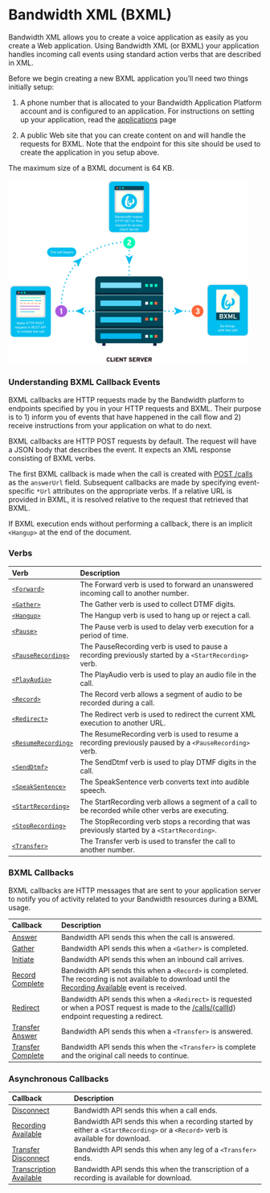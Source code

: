 # Bandwidth XML (BXML)

Bandwidth XML allows you to create a voice application as easily as you create a Web application. Using Bandwidth XML (or BXML) your application handles incoming call events using standard action verbs that are described in XML.

Before we begin creating a new BXML application you’ll need two things initially setup:

1. A phone number that is allocated to your Bandwidth Application Platform account and is configured to an application. For instructions on setting up your application, read the [applications](../../account/applications/about.md) page

2. A public Web site that you can create content on and will handle the requests for BXML. Note that the endpoint for this site should be used to create the application in you setup above.

The maximum size of a BXML document is 64 KB.

<img src="../../images/bxml_how.png" style="max-width:95%">

###  Understanding BXML Callback Events
BXML callbacks are HTTP requests made by the Bandwidth platform to endpoints specified by you in your HTTP requests and BXML. Their purpose
is to 1) inform you of events that have happened in the call flow and 2) receive instructions from your
application on what to do next.

BXML callbacks are HTTP POST requests by default.  The request will have a JSON body that describes the event.  It
expects an XML response consisting of BXML verbs.

The first BXML callback is made when the call is created with [POST /calls](../methods/calls/postCalls.md) as
the `answerUrl` field.  Subsequent callbacks are made by specifying event-specific `*Url` attributes on the appropriate verbs.  If a
relative URL is provided in BXML, it is resolved relative to the request that retrieved that BXML.

If BXML execution ends without performing a callback, there is an implicit `<Hangup>` at the end of the document.

### Verbs

| Verb                                            | Description                                                                                           |
|:------------------------------------------------|:------------------------------------------------------------------------------------------------------|
| [`<Forward>`](verbs/forward.md)                 | The Forward verb is used to forward an unanswered incoming call to another number.                    |
| [`<Gather>`](verbs/gather.md)                   | The Gather verb is used to collect DTMF digits.                                                       |
| [`<Hangup>`](verbs/hangup.md)                   | The Hangup verb is used to hang up or reject a call.                                                   |
| [`<Pause>`](verbs/pause.md)                     | The Pause verb is used to delay verb execution for a period of time.                                  |
| [`<PauseRecording>`](verbs/pauseRecording.md)   | The PauseRecording verb is used to pause a recording previously started by a `<StartRecording>` verb. |
| [`<PlayAudio>`](verbs/playAudio.md)             | The PlayAudio verb is used to play an audio file in the call.                                         |
| [`<Record>`](verbs/record.md)                   | The Record verb allows a segment of audio to be recorded during a call.                               |
| [`<Redirect>`](verbs/redirect.md)               | The Redirect verb is used to redirect the current XML execution to another URL.                       |
| [`<ResumeRecording>`](verbs/resumeRecording.md) | The ResumeRecording verb is used to resume a recording previously paused by a `<PauseRecording>` verb.|
| [`<SendDtmf>`](verbs/sendDtmf.md)               | The SendDtmf verb is used to play DTMF digits in the call.                                            |
| [`<SpeakSentence>`](verbs/speakSentence.md)     | The SpeakSentence verb converts text into audible speech.                                             |
| [`<StartRecording>`](verbs/startRecording.md)   | The StartRecording verb allows a segment of a call to be recorded while other verbs are executing.    |
| [`<StopRecording>`](verbs/stopRecording.md)     | The StopRecording verb stops a recording that was previously started by a `<StartRecording>`.         |
| [`<Transfer>`](verbs/transfer.md)               | The Transfer verb is used to transfer the call to another number.                                     |

### BXML Callbacks

BXML callbacks are HTTP messages that are sent to your application server to notify you of activity related to your Bandwidth resources during a BXML usage.

| Callback                                           | Description                                                                                                                                                                                               |
|:---------------------------------------------------|:----------------------------------------------------------------------------------------------------------------------------------------------------------------------------------------------------------|
| [Answer](callbacks/answer.md)                      | Bandwidth API sends this when the call is answered.                                                                                                                                    |
| [Gather](callbacks/gather.md)                      | Bandwidth API sends this when a `<Gather>` is completed.                                                                                                                                                  |
| [Initiate](callbacks/initiate.md)                  | Bandwidth API sends this when an inbound call arrives.                                                                                                                                 |
| [Record Complete](callbacks/recordComplete.md)     | Bandwidth API sends this when a `<Record>` is completed. The recording is not available to download until the [Recording Available](callbacks/recordingAvailable.md) event is received.|
| [Redirect](callbacks/redirect.md)                  | Bandwidth API sends this when a `<Redirect>` is requested or when a POST request is made to the [/calls/{callId}](../methods/calls/postCallsCallId.md) endpoint requesting a redirect. |
| [Transfer Answer](callbacks/transferAnswer.md)     | Bandwidth API sends this when a `<Transfer>` is answered.                                                                                                                              |
| [Transfer Complete](callbacks/transferComplete.md) | Bandwidth API sends this when the `<Transfer>` is complete and the original call needs to continue.                                                                                                                            |

### Asynchronous Callbacks
| Callback                                                    | Description                                                                                                                                         |
|:------------------------------------------------------------|:----------------------------------------------------------------------------------------------------------------------------------------------------|
| [Disconnect](callbacks/disconnect.md)                       | Bandwidth API sends this when a call ends.                                                                                       |
| [Recording Available](callbacks/recordingAvailable.md)      | Bandwidth API sends this when a recording started by either a `<StartRecording>` or a `<Record>` verb is available for download. |
| [Transfer Disconnect](callbacks/transferDisconnect.md) | Bandwidth API sends this when any leg of a `<Transfer>` ends.                                                                                       |
| [Transcription Available](callbacks/transcriptionAvailable.md) | Bandwidth API sends this when the transcription of a recording is available for download.                                     |
